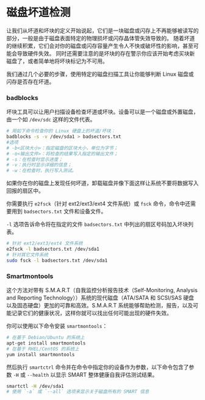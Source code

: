 # 磁盘坏道检测

让我们从坏道和坏块的定义开始说起，它们是一块磁盘或闪存上不再能够被读写的部分，一般是由于磁盘表面特定的物理损坏或闪存晶体管失效导致的。
随着坏道的继续积累，它们会对你的磁盘或闪存容量产生令人不快或破坏性的影响，甚至可能会导致硬件失效。
同时还需要注意的是坏块的存在警示你应该开始考虑买块新磁盘了，或者简单地将坏块标记为不可用。

我们通过几个必要的步骤，使用特定的磁盘扫描工具让你能够判断 Linux 磁盘或闪存是否存在坏道。

### badblocks

坏块工具可以让用户扫描设备检查坏道或坏块。设备可以是一个磁盘或外置磁盘，由一个如 `/dev/sdc` 这样的文件代表。

```bash
# 用如下命令检查你的 Linux 硬盘上的坏道/坏块：
badblocks -s -v /dev/sda1 > badsectors.txt
#选项  
# -b<区块大小>：指定磁盘的区块大小，单位为字节；  
# -o<输出文件>：将检查的结果写入指定的输出文件；  
# -s：在检查时显示进度；  
# -v：执行时显示详细的信息；  
# -w：在检查时，执行写入测试。
```

如果你在你的磁盘上发现任何坏道，卸载磁盘并像下面这样让系统不要将数据写入回报的扇区中。

你需要执行 `e2fsck`（针对 ext2/ext3/ext4 文件系统）或 `fsck` 命令，命令中还需要用到 `badsectors.txt` 文件和设备文件。

`-l` 选项告诉命令将在指定的文件 `badsectors.txt` 中列出的扇区号码加入坏块列表。

```bash
# 针对 ext2/ext3/ext4 文件系统 
e2fsck -l badsectors.txt /dev/sda1
# 针对其它文件系统
sudo fsck -l badsectors.txt /dev/sda1
```

### Smartmontools

这个方法对带有 S.M.A.R.T（自我监控分析报告技术（Self-Monitoring, Analysis and Reporting Technology））系统的现代磁盘（ATA/SATA 和 SCSI/SAS 硬盘以及固态硬盘）更加的可靠和高效。S.M.A.R.T 系统能够帮助检测，报告，以及可能记录它们的健康状况，这样你就可以找出任何可能出现的硬件失效。

你可以使用以下命令安装 `smartmontools`：

```bash
# 在基于 Debian/Ubuntu 的系统上
apt-get install smartmontools
# 在基于 RHEL/CentOS 的系统上
yum install smartmontools
```

然后执行 `smartctrl` 命令并在命令中指定你的设备作为参数，以下命令包含了参数 `-H` 或 `--health` 以显示 SMART 整体健康自我评估测试结果。

```bash
smartctl -H /dev/sda1
# 使用 `-a` 或 `--all` 选项来显示关于磁盘所有的 SMART 信息
```
